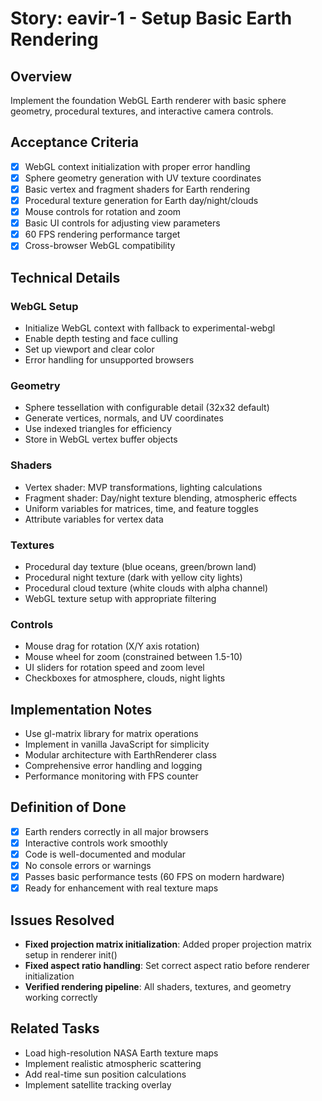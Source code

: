# Story: eavir-1 - Setup Basic Earth Rendering

## Overview
Implement the foundation WebGL Earth renderer with basic sphere geometry, procedural textures, and interactive camera controls.

## Acceptance Criteria
- [x] WebGL context initialization with proper error handling
- [x] Sphere geometry generation with UV texture coordinates
- [x] Basic vertex and fragment shaders for Earth rendering
- [x] Procedural texture generation for Earth day/night/clouds
- [x] Mouse controls for rotation and zoom
- [x] Basic UI controls for adjusting view parameters
- [x] 60 FPS rendering performance target
- [x] Cross-browser WebGL compatibility

## Technical Details

### WebGL Setup
- Initialize WebGL context with fallback to experimental-webgl
- Enable depth testing and face culling
- Set up viewport and clear color
- Error handling for unsupported browsers

### Geometry
- Sphere tessellation with configurable detail (32x32 default)
- Generate vertices, normals, and UV coordinates
- Use indexed triangles for efficiency
- Store in WebGL vertex buffer objects

### Shaders
- Vertex shader: MVP transformations, lighting calculations
- Fragment shader: Day/night texture blending, atmospheric effects
- Uniform variables for matrices, time, and feature toggles
- Attribute variables for vertex data

### Textures
- Procedural day texture (blue oceans, green/brown land)
- Procedural night texture (dark with yellow city lights)
- Procedural cloud texture (white clouds with alpha channel)
- WebGL texture setup with appropriate filtering

### Controls
- Mouse drag for rotation (X/Y axis rotation)
- Mouse wheel for zoom (constrained between 1.5-10)
- UI sliders for rotation speed and zoom level
- Checkboxes for atmosphere, clouds, night lights

## Implementation Notes
- Use gl-matrix library for matrix operations
- Implement in vanilla JavaScript for simplicity
- Modular architecture with EarthRenderer class
- Comprehensive error handling and logging
- Performance monitoring with FPS counter

## Definition of Done
- [x] Earth renders correctly in all major browsers
- [x] Interactive controls work smoothly
- [x] Code is well-documented and modular
- [x] No console errors or warnings
- [x] Passes basic performance tests (60 FPS on modern hardware)
- [x] Ready for enhancement with real texture maps

## Issues Resolved
- **Fixed projection matrix initialization**: Added proper projection matrix setup in renderer init()
- **Fixed aspect ratio handling**: Set correct aspect ratio before renderer initialization
- **Verified rendering pipeline**: All shaders, textures, and geometry working correctly

## Related Tasks
- Load high-resolution NASA Earth texture maps
- Implement realistic atmospheric scattering
- Add real-time sun position calculations
- Implement satellite tracking overlay